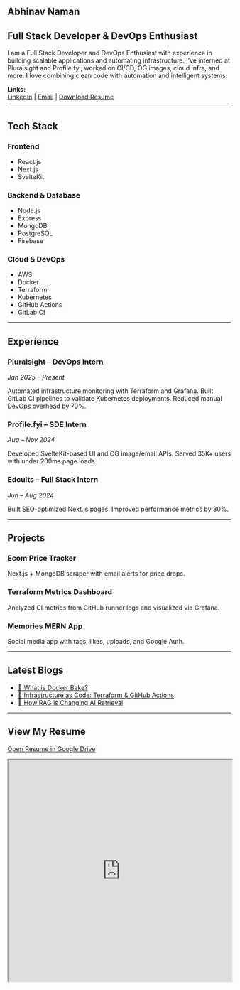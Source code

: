 <!DOCTYPE html>
<html lang="en">
<head>
  <meta charset="UTF-8" />
  <meta name="viewport" content="width=device-width, initial-scale=1.0" />
  <title>Abhinav Naman | Portfolio</title>
</head>
<body>

  <!-- Hero Section -->
  <section>
    <h1>Abhinav Naman</h1>
    <h2>Full Stack Developer & DevOps Enthusiast</h2>
    <p>
      I am a Full Stack Developer and DevOps Enthusiast with experience in building scalable applications and automating infrastructure.
      I’ve interned at Pluralsight and Profile.fyi, worked on CI/CD, OG images, cloud infra, and more.
      I love combining clean code with automation and intelligent systems.
    </p>
    <p>
      <strong>Links:</strong><br />
      <a href="https://linkedin.com/in/abhinav-naman" target="_blank">LinkedIn</a> |
      <a href="mailto:abhinavnaman3@gmail.com">Email</a> |
      <a href="https://drive.google.com/file/d/1dvgbiI9dBi1u9N3VQaQZt5QLk4TRmK9O/view" target="_blank">Download Resume</a>
    </p>
  </section>

  <hr />

  <!-- Tech Stack -->
  <section>
    <h2>Tech Stack</h2>
    <h3>Frontend</h3>
    <ul>
      <li>React.js</li>
      <li>Next.js</li>
      <li>SvelteKit</li>
    </ul>
    <h3>Backend & Database</h3>
    <ul>
      <li>Node.js</li>
      <li>Express</li>
      <li>MongoDB</li>
      <li>PostgreSQL</li>
      <li>Firebase</li>
    </ul>
    <h3>Cloud & DevOps</h3>
    <ul>
      <li>AWS</li>
      <li>Docker</li>
      <li>Terraform</li>
      <li>Kubernetes</li>
      <li>GitHub Actions</li>
      <li>GitLab CI</li>
    </ul>
  </section>

  <hr />

  <!-- Experience -->
  <section>
    <h2>Experience</h2>
    <h3>Pluralsight – DevOps Intern</h3>
    <p><em>Jan 2025 – Present</em></p>
    <p>
      Automated infrastructure monitoring with Terraform and Grafana.
      Built GitLab CI pipelines to validate Kubernetes deployments.
      Reduced manual DevOps overhead by 70%.
    </p>
    <h3>Profile.fyi – SDE Intern</h3>
    <p><em>Aug – Nov 2024</em></p>
    <p>
      Developed SvelteKit-based UI and OG image/email APIs.
      Served 35K+ users with under 200ms page loads.
    </p>
    <h3>Edcults – Full Stack Intern</h3>
    <p><em>Jun – Aug 2024</em></p>
    <p>
      Built SEO-optimized Next.js pages.
      Improved performance metrics by 30%.
    </p>
  </section>

  <hr />

  <!-- Projects -->
  <section>
    <h2>Projects</h2>
    <h3>Ecom Price Tracker</h3>
    <p>Next.js + MongoDB scraper with email alerts for price drops.</p>
    <h3>Terraform Metrics Dashboard</h3>
    <p>Analyzed CI metrics from GitHub runner logs and visualized via Grafana.</p>
    <h3>Memories MERN App</h3>
    <p>Social media app with tags, likes, uploads, and Google Auth.</p>
  </section>

  <hr />

  <!-- Blogs -->
  <section>
    <h2>Latest Blogs</h2>
    <ul>
      <li>
        <a href="https://medium.com/@abhinavnaman3/what-is-docker-bake-46dc909366c9" target="_blank">
          🐳 What is Docker Bake?
        </a>
      </li>
      <li>
        <a href="#" target="_blank">🚀 Infrastructure as Code: Terraform & GitHub Actions</a>
      </li>
      <li>
        <a href="#" target="_blank">🧠 How RAG is Changing AI Retrieval</a>
      </li>
    </ul>
  </section>

  <hr />

  <!-- Resume Viewer -->
  <section>
    <h2>View My Resume</h2>
    <p>
      <a href="https://drive.google.com/file/d/1dvgbiI9dBi1u9N3VQaQZt5QLk4TRmK9O/preview" target="_blank">
        Open Resume in Google Drive
      </a>
    </p>
    <iframe
      src="https://drive.google.com/file/d/1dvgbiI9dBi1u9N3VQaQZt5QLk4TRmK9O/preview"
      width="100%"
      height="500"
      title="Resume Preview"
    ></iframe>
  </section>

</body>
</html>
